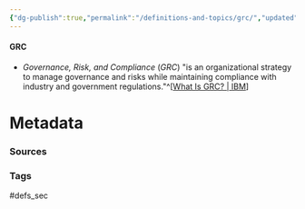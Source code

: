 ```yaml
---
{"dg-publish":true,"permalink":"/definitions-and-topics/grc/","updated":"2024-05-24T10:14:10.000-07:00"}
---
```


#### GRC
- *Governance, Risk, and Compliance* (*GRC*) "is an organizational strategy to manage governance and risks while maintaining compliance with industry and government regulations."^[[What Is GRC? | IBM](https://www.ibm.com/topics/grc)]






# Metadata

### Sources


### Tags
#defs_sec 